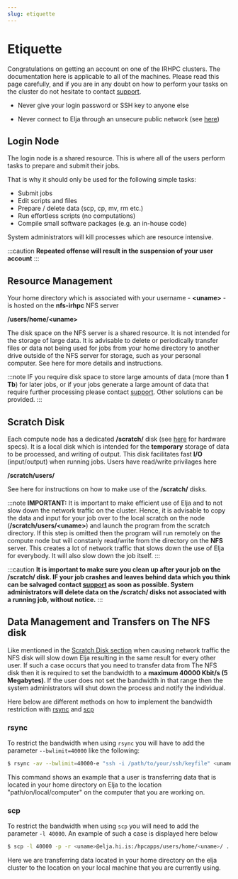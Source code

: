 ```yaml
---
slug: etiquette
---
```


# Etiquette

Congratulations on getting an account on one of the IRHPC clusters. The documentation here is applicable to all of the machines. Please read this page carefully, and if you are in any doubt on how to perform your tasks on the cluster do not hesitate to contact [support](mailto:help@hi.is).

- Never give your login password or SSH key to anyone else

- Never connect to Elja through an unsecure public network (see [here](../connecting/01_general.md))


## Login Node

The login node is a shared resource. This is where all of the users perform tasks to prepare and submit their jobs. 

That is why it should only be used for the following simple tasks:
- Submit jobs
- Edit scripts and files
- Prepare / delete data (scp, cp, mv, rm etc.)
- Run effortless scripts (no computations)
- Compile small software packages (e.g. an in-house code)

System administrators will kill processes which are resource intensive.

:::caution
**Repeated offense will result in the suspension of your user account**
:::


## Resource Management

Your home directory which is associated with your username - **<uname\>** - is hosted on the **nfs-irhpc** NFS server 

**/users/home/<uname\>**

The disk space on the NFS server is a shared resource. It is not intended for the storage of large data. It is advisable to delete or periodically transfer files or data not being used for jobs from your home directory to another drive outside of the NFS server for storage, such as your personal computer. See here for more details and instructions.

:::note
IF you require disk space to store large amounts of data (more than **1 Tb**) for later jobs, or if your jobs generate a large amount of data that require further processing please contact [support](mailto:help@hi.is). Other solutions can be provided.
:::

## Scratch Disk

Each compute node has a dedicated **/scratch/** disk (see [here](../hardware/02_specs.md) for hardware specs). It is a local disk which is intended for the **temporary** storage of data to be processed, and writing of output. This disk facilitates fast **I/O** (input/output) when running jobs. Users have read/write privilages here

**/scratch/users/**

See here for instructions on how to make use of the **/scratch/** disks.

:::note
**IMPORTANT:** It is important to make efficient use of Elja and to not slow down the network traffic on the cluster. Hence, it is advisable to copy the data and input for your job over to the local scratch on the node (**/scratch/users/<uname\>**) and launch the program from the scratch directory. If this step is omitted then the program will run remotely on the compute node but will constanly read/write from the directory on the **NFS** server. This creates a lot of network traffic that slows down the use of Elja for everybody. It will also slow down the job itself.
:::

:::caution
**It is important to make sure you clean up after your job on the /scratch/ disk. IF your job crashes and leaves behind data which you think can be salvaged contact [support](mailto:help@hi.is) as soon as possible. System administrators will delete data on the /scratch/ disks not associated with a running job, without notice.**
:::

## Data Management and Transfers on The NFS disk
Like mentioned in the [Scratch Disk section](#scratch-disk) when causing network traffic the NFS disk will slow down Elja resulting in the same result for every other user. If such a case occurs that you need to transfer data from The NFS disk then it is required to set the  bandwidth to a **maximum 40000 Kbit/s (5 Megabytes)**. If the user does not set the bandwidth in that range then the system administrators will shut down the process and notify the individual.

Here below are different methods on how to implement the bandwidth restriction with [rsync](#rsync) and [scp](#scp)

### rsync
To restrict the bandwidth when using  ```rsync``` you will have to add the parameter ```--bwlimit=40000``` like the following:

```bash 
$ rsync -av --bwlimit=40000-e "ssh -i /path/to/your/ssh/keyfile" <uname>@elja.hi.is:/users/home/<uname>/../data /path/on/local/computer/ # -av Archive mode with verbose input
```

This command shows an example that a user is transferring data that is located in your home directory on Elja to the location "path/on/local/computer" on the computer that you are working on. 

### scp
To restrict the bandwidth when using ```scp``` you will need to add the parameter ```-l 40000```. An example of such a case is displayed here below

```bash
$ scp -l 40000 -p -r <uname>@elja.hi.is:/hpcapps/users/home/<uname>/ .
```
Here we are transferring data located in your home directory on the elja cluster to the location on your local machine that you are currently using. 
